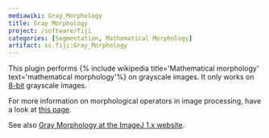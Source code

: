```yaml
---
mediawiki: Gray_Morphology
title: Gray Morphology
project: /software/fiji
categories: [Segmentation, Mathematical Morphology]
artifact: sc.fiji:Gray_Morphology
---
```


This plugin performs {% include wikipedia title='Mathematical morphology' text='mathematical morphology'%} on grayscale images. It only works on [8-bit](8-bit) grayscale images.

For more information on morphological operators in image processing, have a look at [this page](http://homepages.inf.ed.ac.uk/rbf/HIPR2/matmorph.htm).

See also [Gray Morphology at the ImageJ 1.x website](https://imagej.nih.gov/ij/plugins/gray-morphology.html).

  
